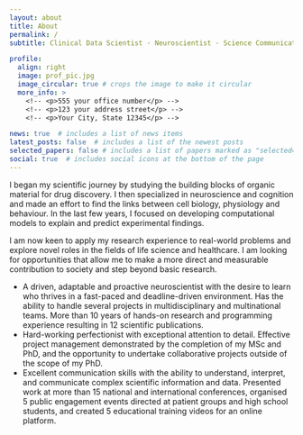 ```yaml
---
layout: about
title: About
permalink: /
subtitle: Clinical Data Scientist · Neuroscientist · Science Communicator

profile:
  align: right
  image: prof_pic.jpg
  image_circular: true # crops the image to make it circular
  more_info: >
    <!-- <p>555 your office number</p> -->
    <!-- <p>123 your address street</p> -->
    <!-- <p>Your City, State 12345</p> -->

news: true  # includes a list of news items
latest_posts: false  # includes a list of the newest posts
selected_papers: false # includes a list of papers marked as "selected={true}"
social: true  # includes social icons at the bottom of the page
---
```


I began my scientific journey by studying the building blocks of organic material for drug discovery. I then specialized in neuroscience and cognition and made an effort to find the links between cell biology, physiology and behaviour. In the last few years, I focused on developing computational models to explain and predict experimental findings.

I am now keen to apply my research experience to real-world problems and explore novel roles in the fields of life science and healthcare. I am looking for opportunities that allow me to make a more direct and measurable contribution to society and step beyond basic research.

<ul>
  <li> A driven, adaptable and proactive neuroscientist with the desire to learn who thrives in a fast-paced and deadline-driven environment. Has the ability to handle several projects in multidisciplinary and multinational teams. More than 10 years of hands-on research and programming experience resulting in 12 scientific publications. </li>
  <li> Hard-working perfectionist with exceptional attention to detail. Effective project management demonstrated by the completion of my MSc and PhD, and the opportunity to undertake collaborative projects outside of the scope of my PhD.</li>
  <li>Excellent communication skills with the ability to understand, interpret, and communicate complex scientific information and data. Presented work at more than 15 national and international conferences, organised 5 public engagement events directed at patient groups and high school students, and created 5 educational training videos for an online platform.</li>
</ul>

